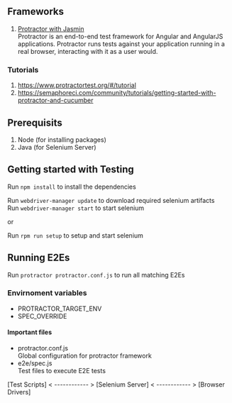 
## Frameworks
1. [Protractor with Jasmin](https://www.protractortest.org/#/)  
Protractor is an end-to-end test framework for Angular and AngularJS applications. Protractor runs tests against your application running in a real browser, interacting with it as a user would.

### Tutorials
1. https://www.protractortest.org/#/tutorial
2. https://semaphoreci.com/community/tutorials/getting-started-with-protractor-and-cucumber

## Prerequisits
1. Node (for installing packages)
2. Java (for Selenium Server)

## Getting started with Testing

Run `npm install` to install the dependencies  

Run `webdriver-manager update` to download required selenium artifacts  
Run `webdriver-manager start` to start selenium

or   

Run `rpm run setup` to setup and start selenium

## Running E2Es
Run `protractor protractor.conf.js` to run all matching E2Es

### Envirnoment variables
- PROTRACTOR_TARGET_ENV
- SPEC_OVERRIDE

#### Important files

- protractor.conf.js  
Global configuration for protractor framework
- e2e/spec.js  
Test files to execute E2E tests


[Test Scripts] < ------------ > [Selenium Server] < ------------ > [Browser Drivers]